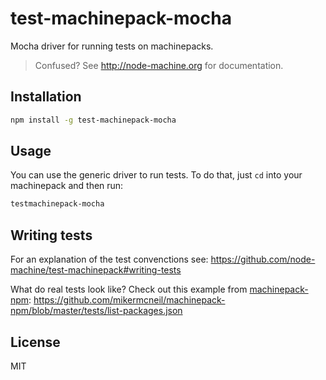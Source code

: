 # test-machinepack-mocha

Mocha driver for running tests on machinepacks.

> Confused?  See http://node-machine.org for documentation.

## Installation

```bash
npm install -g test-machinepack-mocha
```

## Usage

You can use the generic driver to run tests.  To do that, just `cd` into your machinepack and then run:

```bash
testmachinepack-mocha
```

## Writing tests

For an explanation of the test convenctions see: https://github.com/node-machine/test-machinepack#writing-tests

What do real tests look like?
Check out this example from [machinepack-npm](http://node-machine.org/machinepack-npm):
https://github.com/mikermcneil/machinepack-npm/blob/master/tests/list-packages.json

## License

MIT
